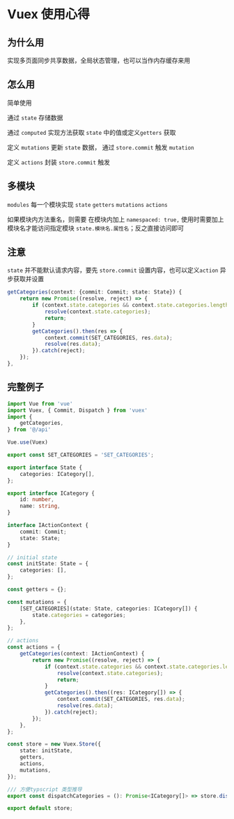 # Vuex 使用心得

## 为什么用

实现多页面同步共享数据，全局状态管理，也可以当作内存缓存来用

## 怎么用

简单使用

通过 `state` 存储数据

通过 `computed` 实现方法获取 `state` 中的值或定义`getters` 获取

定义 `mutations` 更新 `state` 数据， 通过 `store.commit` 触发 `mutation`

定义 `actions` 封装 `store.commit` 触发

## 多模块

`modules` 每一个模块实现 `state` `getters` `mutations` `actions`

如果模块内方法重名，则需要 在模块内加上 `namespaced: true,` 使用时需要加上模块名才能访问指定模块 `state.模块名.属性名`；反之直接访问即可

## 注意

`state` 并不能默认请求内容，要先 `store.commit` 设置内容，也可以定义`action` 异步获取并设置

```ts
getCategories(context: {commit: Commit; state: State}) {
    return new Promise((resolve, reject) => {
        if (context.state.categories && context.state.categories.length > 0) {
            resolve(context.state.categories);
            return;
        }
        getCategories().then(res => {
            context.commit(SET_CATEGORIES, res.data);
            resolve(res.data);
        }).catch(reject);
    });
},
```

## 完整例子

```ts
import Vue from 'vue'
import Vuex, { Commit, Dispatch } from 'vuex'
import {
    getCategories,
} from '@/api'

Vue.use(Vuex)

export const SET_CATEGORIES = 'SET_CATEGORIES';

export interface State {
    categories: ICategory[],
};

export interface ICategory {
    id: number,
    name: string,
}

interface IActionContext {
    commit: Commit;
    state: State;
}

// initial state
const initState: State = {
    categories: [],
};

const getters = {};

const mutations = {
    [SET_CATEGORIES](state: State, categories: ICategory[]) {
        state.categories = categories;
    },
};

// actions
const actions = {
    getCategories(context: IActionContext) {
        return new Promise((resolve, reject) => {
            if (context.state.categories && context.state.categories.length > 0) {
                resolve(context.state.categories);
                return;
            }
            getCategories().then((res: ICategory[]) => {
                context.commit(SET_CATEGORIES, res.data);
                resolve(res.data);
            }).catch(reject);
        });
    },
};

const store = new Vuex.Store({
    state: initState,
    getters,
    actions,
    mutations,
});

/// 方便typscript 类型推导
export const dispatchCategories = (): Promise<ICategory[]> => store.dispatch('getCategories');

export default store;


```